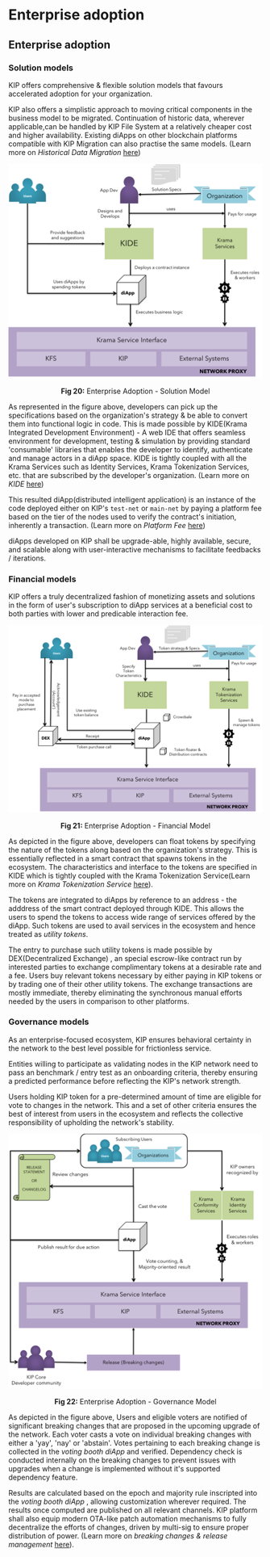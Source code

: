# Enterprise adoption
## Enterprise adoption

### Solution models

KIP offers comprehensive & flexible solution models that favours accelerated adoption for your organization.

KIP also offers a simplistic approach to moving critical components in the business model to be migrated. Continuation of historic data, wherever applicable,can be handled by KIP File System at a relatively cheaper cost and higher availability. Existing diApps on other blockchain platforms compatible with KIP Migration can also practise the same models. (Learn more on *Historical Data Migration* [here](/pages/technical-primer/TechnicalPrimer.md))

![Enterprise Adoption - Solution model](images/whitepaper/KIP-Solution_Model.png)  
<p align="center"> <b>Fig 20:</b> Enterprise Adoption - Solution Model</p>

As represented in the figure above, developers can pick up the specifications based on the organization's strategy & be able to convert them into functional logic in code. This is made possible by KIDE(Krama Integrated Development Environment) - A web IDE that offers seamless environment for development, testing & simulation by providing standard 'consumable' libraries that enables the developer to identify, authenticate and manage actors in a diApp space. KIDE is tightly coupled with all the Krama Services such as Identity Services, Krama Tokenization Services, etc. that are subscribed by the developer's organization. (Learn more on *KIDE* [here](/pages/kide/kide-specs.md))

This resulted diApp(distributed intelligent application) is an instance of the code deployed either on KIP's `test-net` or `main-net` by paying a platform fee based on the tier of the nodes used to verify the contract's initiation, inherently a transaction. (Learn more on *Platform Fee* [here](/pages/technical-primer/TechnicalPrimer.md))

diApps developed on KIP shall be upgrade-able, highly available, secure, and scalable along with user-interactive mechanisms to facilitate feedbacks / iterations.

### Financial models

KIP offers a truly decentralized fashion of monetizing assets and solutions in the form of user's subscription to diApp services at a beneficial cost to both parties with lower and predicable interaction fee.

![Enterprise Adoption - Financial model](images/whitepaper/KIP-Financial_Model.png)  
<p align="center"> <b>Fig 21:</b> Enterprise Adoption - Financial Model</p>

As depicted in the figure above, developers can float tokens by specifying the nature of the tokens along based on the organization's strategy. This is essentially reflected in a smart contract that spawns tokens in the ecosystem. The characteristics and interface to the tokens are specified in KIDE which is tightly coupled with the Krama Tokenization Service(Learn more on *Krama Tokenization Service* [here](/pages/technical-primer/TechnicalPrimer.md)).

The tokens are integrated to diApps by reference to an address - the adddress of the smart contract deployed through KIDE. This allows the users to spend the tokens to access wide range of services offered by the diApp. Such tokens are used to avail services in the ecosystem and hence treated as *utility tokens*.

The entry to purchase such utility tokens is made possible by DEX(Decentralized Exchange) , an special escrow-like contract run by interested parties to exchange complimentary tokens at a desirable rate and a fee. Users buy relevant tokens necessary by either paying in KIP tokens or by trading one of their other utility tokens. The exchange transactions are mostly immediate, thereby eliminating the synchronous manual efforts needed by the users in comparison to other platforms.

### Governance models

As an enterprise-focused ecosystem, KIP ensures behavioral certainty in the network to the best level possible for frictionless service.

Entities willing to participate as validating nodes in the KIP network need to pass an benchmark / entry test as an onboarding criteria, thereby ensuring a predicted performance before reflecting the KIP's network strength.

Users holding KIP token for a pre-determined amount of time are eligible for vote to changes in the network. This and a set of other criteria ensures the best of interest from users in the ecosystem and reflects the collective responsibility of upholding the network's stability.

![Enterprise Adoption - Governance model](images/whitepaper/KIP-Governance_Model.png)  
<p align="center"> <b>Fig 22:</b> Enterprise Adoption - Governance Model</p>

As depicted in the figure above, Users and eligible voters are notified of significant breaking changes that are proposed in the upcoming upgrade of the network. Each voter casts a vote on individual breaking changes with either a 'yay', 'nay' or 'abstain'. Votes pertaining to each breaking change is collected in the *voting booth diApp* and verified. Dependency check is conducted internally on the breaking changes to prevent issues with upgrades when a change is implemented without it's supported dependency feature.

Results are calculated based on the epoch and majority rule inscripted into the *voting booth diApp* , allowing customization wherever required.
The results once computed are published on all relevant channels.
KIP platform shall also equip modern OTA-like patch automation mechanisms to fully decentralize the efforts of changes, driven by multi-sig to ensure proper distribution of power. (Learn more on *breaking changes & release management* [here](/pages/technical-primer/TechnicalPrimer.md)).